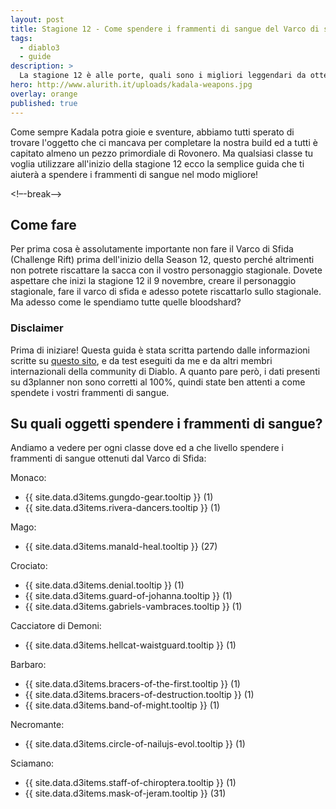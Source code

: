 ```yaml
---
layout: post
title: Stagione 12 - Come spendere i frammenti di sangue del Varco di sfida
tags:
  - diablo3
  - guide
description: >
  La stagione 12 è alle porte, quali sono i migliori leggendari da ottenere da Kadala
hero: http://www.alurith.it/uploads/kadala-weapons.jpg
overlay: orange
published: true
---
```

Come sempre Kadala potra gioie e sventure, abbiamo tutti sperato di trovare l'oggetto che ci mancava per completare la nostra build ed a tutti è capitato almeno un pezzo primordiale di Rovonero. Ma qualsiasi classe tu voglia utilizzare all'inizio della stagione 12 ecco la semplice guida che ti aiuterà a spendere i frammenti di sangue nel modo migliore!

<!–-break-–>

## Come fare
Per prima cosa è assolutamente importante non fare il Varco di Sfida (Challenge Rift) prima dell'inizio della Season 12, questo perché altrimenti non potrete riscattare la sacca con il vostro personaggio stagionale. Dovete aspettare che inizi la stagione 12 il 9 novembre, creare il personaggio stagionale, fare il varco di sfida e adesso potete riscattarlo sullo stagionale. Ma adesso come le spendiamo tutte quelle bloodshard?


### Disclaimer
Prima di iniziare! Questa guida è stata scritta partendo dalle informazioni scritte su <a href="http://d3planner.com/game/kadala" target="_blank">questo sito</a>, e da test eseguiti da me e da altri membri internazionali della community di Diablo. A quanto pare però, i dati presenti su d3planner non sono corretti al 100%, quindi state ben attenti a come spendete i vostri frammenti di sangue. 

## Su quali oggetti spendere i frammenti di sangue?
Andiamo a vedere per ogni classe dove ed a che livello spendere i frammenti di sangue ottenuti dal Varco di Sfida:

Monaco: 
<ul>
  <li>{{ site.data.d3items.gungdo-gear.tooltip }} (1)</li>
  <li>{{ site.data.d3items.rivera-dancers.tooltip }} (1)</li>
</ul>

Mago: 
<ul>
  <li>{{ site.data.d3items.manald-heal.tooltip }} (27)</li>
</ul>

Crociato: 
<ul>
  <li>{{ site.data.d3items.denial.tooltip }} (1)</li>
  <li>{{ site.data.d3items.guard-of-johanna.tooltip }} (1)</li>
  <li>{{ site.data.d3items.gabriels-vambraces.tooltip }} (1)</li>
</ul>

Cacciatore di Demoni:
<ul>
  <li>{{ site.data.d3items.hellcat-waistguard.tooltip }} (1)</li>
</ul>

Barbaro:
<ul>
  <li>{{ site.data.d3items.bracers-of-the-first.tooltip }} (1)</li>
  <li>{{ site.data.d3items.bracers-of-destruction.tooltip }} (1)</li>
  <li>{{ site.data.d3items.band-of-might.tooltip }} (1)</li>
</ul>
  
Necromante: 
<ul>
  <li>{{ site.data.d3items.circle-of-nailujs-evol.tooltip }} (1)</li>
</ul>

Sciamano: 
<ul>
  <li>{{ site.data.d3items.staff-of-chiroptera.tooltip }} (1)</li>
  <li>{{ site.data.d3items.mask-of-jeram.tooltip }} (31)</li>
</ul>
